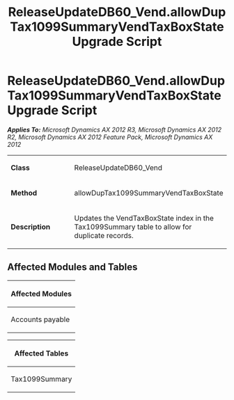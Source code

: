 ﻿---
title: ReleaseUpdateDB60_Vend.allowDupTax1099SummaryVendTaxBoxState Upgrade Script
TOCTitle: ReleaseUpdateDB60_Vend.allowDupTax1099SummaryVendTaxBoxState Upgrade Script
ms:assetid: edfb7be1-c979-3318-93cb-6090a92262b2
ms:mtpsurl: https://msdn.microsoft.com/en-us/library/JJ719955(v=AX.60)
ms:contentKeyID: 49712027
ms.date: 05/18/2015
mtps_version: v=AX.60
---

# ReleaseUpdateDB60\_Vend.allowDupTax1099SummaryVendTaxBoxState Upgrade Script 


_**Applies To:** Microsoft Dynamics AX 2012 R3, Microsoft Dynamics AX 2012 R2, Microsoft Dynamics AX 2012 Feature Pack, Microsoft Dynamics AX 2012_

<table>
<colgroup>
<col style="width: 50%" />
<col style="width: 50%" />
</colgroup>
<tbody>
<tr class="odd">
<td><p><strong>Class</strong></p></td>
<td><p>ReleaseUpdateDB60_Vend</p></td>
</tr>
<tr class="even">
<td><p><strong>Method</strong></p></td>
<td><p>allowDupTax1099SummaryVendTaxBoxState</p></td>
</tr>
<tr class="odd">
<td><p><strong>Description</strong></p></td>
<td><p>Updates the VendTaxBoxState index in the Tax1099Summary table to allow for duplicate records.</p></td>
</tr>
</tbody>
</table>


## Affected Modules and Tables

<table>
<colgroup>
<col style="width: 100%" />
</colgroup>
<thead>
<tr class="header">
<th><p>Affected Modules</p></th>
</tr>
</thead>
<tbody>
<tr class="odd">
<td><p>Accounts payable</p></td>
</tr>
</tbody>
</table>


<table>
<colgroup>
<col style="width: 100%" />
</colgroup>
<thead>
<tr class="header">
<th><p>Affected Tables</p></th>
</tr>
</thead>
<tbody>
<tr class="odd">
<td><p>Tax1099Summary</p></td>
</tr>
</tbody>
</table>

  


